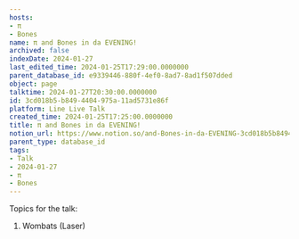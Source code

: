 ```yaml
---
hosts:
- π
- Bones
name: π and Bones in da EVENING!
archived: false
indexDate: 2024-01-27
last_edited_time: 2024-01-25T17:29:00.0000000
parent_database_id: e9339446-880f-4ef0-8ad7-8ad1f507dded
object: page
talktime: 2024-01-27T20:30:00.0000000
id: 3cd018b5-b849-4404-975a-11ad5731e86f
platform: Line Live Talk
created_time: 2024-01-25T17:25:00.0000000
title: π and Bones in da EVENING!
notion_url: https://www.notion.so/and-Bones-in-da-EVENING-3cd018b5b8494404975a11ad5731e86f
parent_type: database_id
tags:
- Talk
- 2024-01-27
- π
- Bones
---
```


Topics for the talk:
1. Wombats (Laser)

























